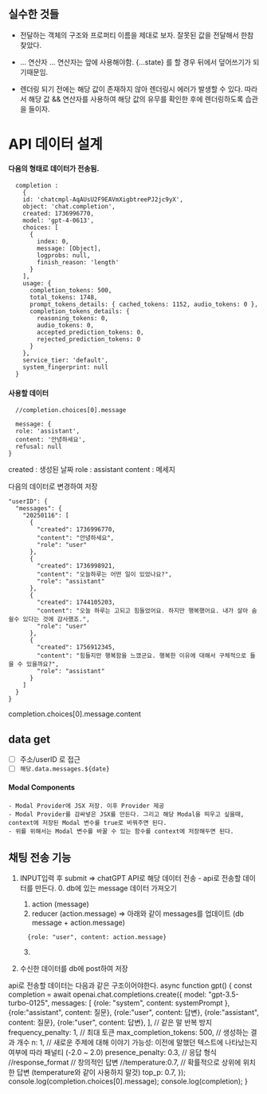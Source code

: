 ## 실수한 것들

- 전달하는 객체의 구조와 프로퍼티 이름을 제대로 보자.
  잘못된 값을 전달해서 한참 찾았다.

- ... 연산자
  ... 연산자는 앞에 사용해야함. {...state} 를 할 경우 뒤에서 덮어쓰기가 되기때문임.

- 렌더링 되기 전에는 해당 값이 존재하지 않아 렌더링시 에러가 발생할 수 있다. 따라서 해당 값 && 연산자를 사용하여 해당 값의 유무를 확인한 후에 렌더링하도록 습관을 들이자.

# API 데이터 설계

#### 다음의 형태로 데이터가 전송됨.

```
  completion :
    {
    id: 'chatcmpl-AqAUsU2F9EAVmXigbtreePJ2jc9yX',
    object: 'chat.completion',
    created: 1736996770,
    model: 'gpt-4-0613',
    choices: [
      {
        index: 0,
        message: [Object],
        logprobs: null,
        finish_reason: 'length'
      }
    ],
    usage: {
      completion_tokens: 500,
      total_tokens: 1748,
      prompt_tokens_details: { cached_tokens: 1152, audio_tokens: 0 },
      completion_tokens_details: {
        reasoning_tokens: 0,
        audio_tokens: 0,
        accepted_prediction_tokens: 0,
        rejected_prediction_tokens: 0
      }
    },
    service_tier: 'default',
    system_fingerprint: null
  }
```

#### 사용할 데이터

```
  //completion.choices[0].message

  message: {
  role: 'assistant',
  content: '안녕하세요',
  refusal: null
}
```

created : 생성된 날짜
role : assistant
content : 메세지

다음의 데이터로 변경하여 저장

```
"userID": {
  "messages": {
    "20250116": [
      {
        "created": 1736996770,
        "content": "안녕하세요",
        "role": "user"
      },
      {
        "created": 1736998921,
        "content": "오늘하루는 어떤 일이 있었나요?",
        "role": "assistant"
      },
      {
        "created": 1744105203,
        "content": "오늘 하루는 고되고 힘들었어요. 하지만 행복했어요. 내가 살아 숨쉴수 있다는 것에 감사했죠.",
        "role": "user"
      },
      {
        "created": 1756912345,
        "content": "힘들지만 행복함을 느꼈군요. 행복한 이유에 대해서 구체적으로 들을 수 있을까요?",
        "role": "assistant"
      }
    ]
  }
}
```

completion.choices[0].message.content

## data get

 - [ ] 주소/userID 로 접근
 - [ ] `해당.data.messages.${date}`

#### Modal Components
    - Modal Provider에 JSX 저장. 이후 Provider 제공
    - Modal Provider를 감싸넣은 JSX를 만든다. 그리고 해당 Modal을 띄우고 싶을때, context에 저장된 Modal 변수를 true로 바꿔주면 된다. 
    - 위를 위해서는 Modal 변수를 바꿀 수 있는 함수를 context에 저장해두면 된다.


## 채팅 전송 기능

  1. INPUT입력 후 submit => chatGPT API로 해당 데이터 전송
    - api로 전송할 데이터를 만든다.
      0. db에 있는 message 데이터 가져오기
      1. action (message)
      2. reducer (action.message) => 아래와 같이 messages를 업데이트 (db message + action.message)
      ```
        {role: "user", content: action.message} 
      ```
      3. 

  2. 수신한 데이터를 db에 post하여 저장

  api로 전송할 데이터는 다음과 같은 구조이어야한다.
  async function gpt() {
  const completion = await openai.chat.completions.create({
    model: "gpt-3.5-turbo-0125",
    messages: [
      {role: "system", content: systemPrompt },
      {role:"assistant", content: 질문},
      {role:"user", content: 답변},
      {role:"assistant", content: 질문},
      {role:"user", content: 답변},
    ],
    // 같은 말 반복 방지
    frequency_penalty: 1,
    // 최대 토큰
    max_completion_tokens: 500,
    // 생성하는 결과 개수
    n: 1,
    // 새로운 주제에 대해 이야기 가능성: 이전에 말했던 텍스트에 나타났는지 여부에 따라 패널티 (-2.0 ~ 2.0)
    presence_penalty: 0.3,
    // 응답 형식
    //response_format
    // 창의적인 답변
    //temperature:0.7,
    // 확률적으로 상위에 위치한 답변 (temperature와 같이 사용하지 말것)
    top_p: 0.7,
  });
  console.log(completion.choices[0].message);
  console.log(completion); 
}